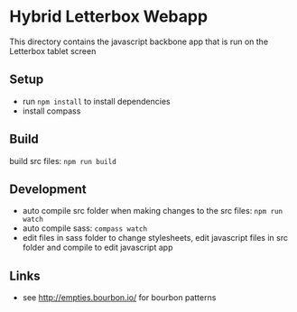# Hybrid Letterbox Webapp

This directory contains the javascript backbone app that is run on the Letterbox tablet screen

## Setup

* run `npm install` to install dependencies
* install compass

## Build

build src files: `npm run build`

## Development

* auto compile src folder when making changes to the src files: `npm run watch`
* auto compile sass: `compass watch`
* edit files in sass folder to change stylesheets, edit javascript files in src folder and compile to edit javascript app

## Links

* see <http://empties.bourbon.io/> for bourbon patterns